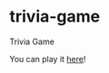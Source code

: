 # trivia-game
Trivia Game 

You can play it <a href="https://sarahg813.github.io/trivia-game/">here</a>!